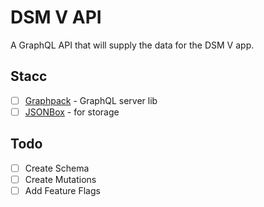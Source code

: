 # DSM V API

A GraphQL API that will supply the data for the DSM V app.

## Stacc

- [ ] [Graphpack](https://github.com/glennreyes/graphpack) - GraphQL server lib
- [ ] [JSONBox](https://jsonbox.io/) - for storage

## Todo

- [ ] Create Schema
- [ ] Create Mutations
- [ ] Add Feature Flags

